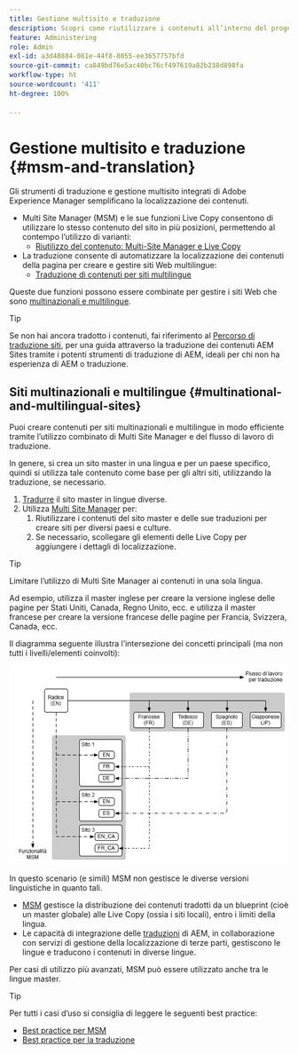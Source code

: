 ```yaml
---
title: Gestione multisito e traduzione
description: Scopri come riutilizzare i contenuti all’interno del progetto e come gestire siti web multilingue in AEM.
feature: Administering
role: Admin
exl-id: a3d48884-081e-44f8-8055-ee3657757bfd
source-git-commit: ca849bd76e5ac40bc76cf497619a82b238d898fa
workflow-type: ht
source-wordcount: '411'
ht-degree: 100%

---
```


# Gestione multisito e traduzione {#msm-and-translation}

Gli strumenti di traduzione e gestione multisito integrati di Adobe Experience Manager semplificano la localizzazione dei contenuti.

* Multi Site Manager (MSM) e le sue funzioni Live Copy consentono di utilizzare lo stesso contenuto del sito in più posizioni, permettendo al contempo l’utilizzo di varianti:
   * [Riutilizzo del contenuto: Multi-Site Manager e Live Copy](msm/overview.md)
* La traduzione consente di automatizzare la localizzazione dei contenuti della pagina per creare e gestire siti Web multilingue:
   * [Traduzione di contenuti per siti multilingue](translation/overview.md)

Queste due funzioni possono essere combinate per gestire i siti Web che sono [multinazionali e multilingue](#multinational-and-multilingual-sites).

>[!TIP]
>
>Se non hai ancora tradotto i contenuti, fai riferimento al [Percorso di traduzione siti](/help/journey-sites/translation/overview.md), per una guida attraverso la traduzione dei contenuti AEM Sites tramite i potenti strumenti di traduzione di AEM, ideali per chi non ha esperienza di AEM o traduzione.

## Siti multinazionali e multilingue {#multinational-and-multilingual-sites}

Puoi creare contenuti per siti multinazionali e multilingue in modo efficiente tramite l’utilizzo combinato di Multi Site Manager e del flusso di lavoro di traduzione.

In genere, si crea un sito master in una lingua e per un paese specifico, quindi si utilizza tale contenuto come base per gli altri siti, utilizzando la traduzione, se necessario.

1. [Tradurre](translation/overview.md) il sito master in lingue diverse.
1. Utilizza [Multi Site Manager](msm/overview.md) per:
   1. Riutilizzare i contenuti del sito master e delle sue traduzioni per creare siti per diversi paesi e culture.
   1. Se necessario, scollegare gli elementi delle Live Copy per aggiungere i dettagli di localizzazione.

>[!TIP]
>
>Limitare l’utilizzo di Multi Site Manager ai contenuti in una sola lingua.
>
>Ad esempio, utilizza il master inglese per creare la versione inglese delle pagine per Stati Uniti, Canada, Regno Unito, ecc. e utilizza il master francese per creare la versione francese delle pagine per Francia, Svizzera, Canada, ecc.

Il diagramma seguente illustra l’intersezione dei concetti principali (ma non tutti i livelli/elementi coinvolti):

![Panoramica sulla localizzazione](assets/localization-overview.png)

In questo scenario (e simili) MSM non gestisce le diverse versioni linguistiche in quanto tali.

* [MSM](msm/overview.md) gestisce la distribuzione dei contenuti tradotti da un blueprint (cioè un master globale) alle Live Copy (ossia i siti locali), entro i limiti della lingua.
* Le capacità di integrazione delle [traduzioni](translation/overview.md) di AEM, in collaborazione con servizi di gestione della localizzazione di terze parti, gestiscono le lingue e traducono i contenuti in diverse lingue.

Per casi di utilizzo più avanzati, MSM può essere utilizzato anche tra le lingue master.

>[!TIP]
>
>Per tutti i casi d’uso si consiglia di leggere le seguenti best practice:
>
>* [Best practice per MSM](msm/best-practices.md)
>* [Best practice per la traduzione](translation/best-practices.md)

